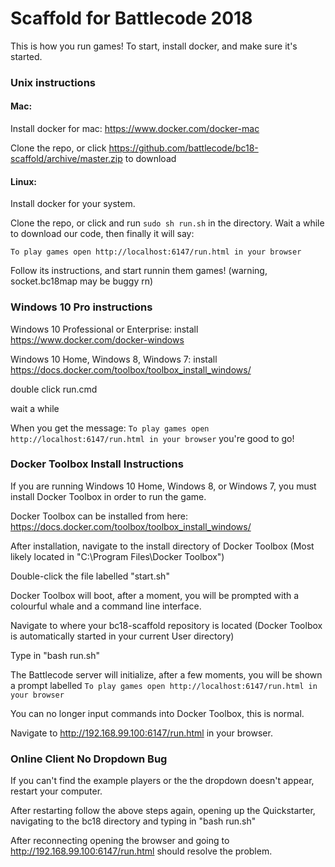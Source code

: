 # Scaffold for Battlecode 2018

This is how you run games!  To start, install docker, and make sure it's started.  

### Unix instructions

#### Mac:
Install docker for mac: https://www.docker.com/docker-mac

Clone the repo, or click https://github.com/battlecode/bc18-scaffold/archive/master.zip to download


#### Linux:
Install docker for your system.

Clone the repo, or click and run `sudo sh run.sh` in the directory.  Wait a while to download our code, then finally it will say:

`To play games open http://localhost:6147/run.html in your browser`

Follow its instructions, and start runnin them games! (warning, socket.bc18map may be buggy rn)

### Windows 10 Pro instructions

Windows 10 Professional or Enterprise: install https://www.docker.com/docker-windows

Windows 10 Home, Windows 8, Windows 7: install https://docs.docker.com/toolbox/toolbox_install_windows/

double click run.cmd

wait a while

When you get the message: `To play games open http://localhost:6147/run.html in your browser` you're good to go!

### Docker Toolbox Install Instructions

If you are running Windows 10 Home, Windows 8, or Windows 7, you must install Docker Toolbox in order to run the game.

Docker Toolbox can be installed from here: https://docs.docker.com/toolbox/toolbox_install_windows/

After installation, navigate to the install directory of Docker Toolbox (Most likely located in "C:\Program Files\Docker Toolbox")

Double-click the file labelled "start.sh"

Docker Toolbox will boot, after a moment, you will be prompted with a colourful whale and a command line interface.

Navigate to where your bc18-scaffold repository is located (Docker Toolbox is automatically started in your current User directory)

Type in "bash run.sh"

The Battlecode server will initialize, after a few moments, you will be shown a prompt labelled `To play games open http://localhost:6147/run.html in your browser`

You can no longer input commands into Docker Toolbox, this is normal.

Navigate to http://192.168.99.100:6147/run.html in your browser.


### Online Client No Dropdown Bug

If you can't find the example players or the the dropdown doesn't appear, restart your computer.

After restarting follow the above steps again, opening up the Quickstarter, navigating to the bc18 directory and typing in "bash run.sh"

After reconnecting opening the browser and going to http://192.168.99.100:6147/run.html should resolve the problem.
